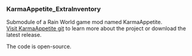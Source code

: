 ### KarmaAppetite_ExtraInventory

Submodule of a Rain World game mod named KarmaAppetite.  
[Visit KarmaAppetite git](https://github.com/Dark-Gran/KarmaAppetite/blob/main/README.md) to learn more about the project or download the latest release.  

The code is open-source.
